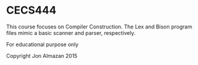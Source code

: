 # CECS444 

This course focuses on Compiler Construction. The Lex and Bison program files mimic a basic scanner and parser, respectively.

For educational purpose only

Copyright Jon Almazan 2015
